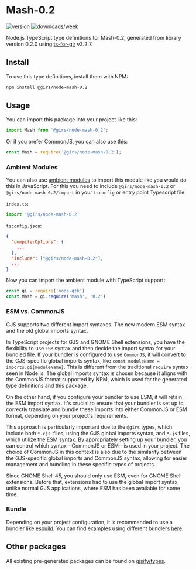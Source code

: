 
# Mash-0.2

![version](https://img.shields.io/npm/v/@girs/node-mash-0.2)
![downloads/week](https://img.shields.io/npm/dw/@girs/node-mash-0.2)


Node.js TypeScript type definitions for Mash-0.2, generated from library version 0.2.0 using [ts-for-gir](https://github.com/gjsify/ts-for-gir) v3.2.7.


## Install

To use this type definitions, install them with NPM:
```bash
npm install @girs/node-mash-0.2
```

## Usage

You can import this package into your project like this:
```ts
import Mash from '@girs/node-mash-0.2';
```

Or if you prefer CommonJS, you can also use this:
```ts
const Mash = require('@girs/node-mash-0.2');
```

### Ambient Modules

You can also use [ambient modules](https://github.com/gjsify/ts-for-gir/tree/main/packages/cli#ambient-modules) to import this module like you would do this in JavaScript.
For this you need to include `@girs/node-mash-0.2` or `@girs/node-mash-0.2/import` in your `tsconfig` or entry point Typescript file:

`index.ts`:
```ts
import '@girs/node-mash-0.2'
```

`tsconfig.json`:
```json
{
  "compilerOptions": {
    ...
  },
  "include": ["@girs/node-mash-0.2"],
  ...
}
```

Now you can import the ambient module with TypeScript support: 

```ts
const gi = require('node-gtk')
const Mash = gi.require('Mash', '0.2')
```



### ESM vs. CommonJS

GJS supports two different import syntaxes. The new modern ESM syntax and the old global imports syntax.

In TypeScript projects for GJS and GNOME Shell extensions, you have the flexibility to use `ESM` syntax and then decide the import syntax for your bundled file. If your bundler is configured to use `CommonJS`, it will convert to the GJS-specific global imports syntax, like `const moduleName = imports.gi[moduleName]`. This is different from the traditional `require` syntax seen in Node.js. The global imports syntax is chosen because it aligns with the CommonJS format supported by NPM, which is used for the generated type definitions and this package.

On the other hand, if you configure your bundler to use ESM, it will retain the ESM import syntax. It's crucial to ensure that your bundler is set up to correctly translate and bundle these imports into either CommonJS or ESM format, depending on your project's requirements.

This approach is particularly important due to the `@girs` types, which include both `*.cjs `files, using the GJS global imports syntax, and `*.js` files, which utilize the ESM syntax. By appropriately setting up your bundler, you can control which syntax—CommonJS or ESM—is used in your project. The choice of CommonJS in this context is also due to the similarity between the GJS-specific global imports and CommonJS syntax, allowing for easier management and bundling in these specific types of projects.

Since GNOME Shell 45, you should only use ESM, even for GNOME Shell extensions. Before that, extensions had to use the global import syntax, unlike normal GJS applications, where ESM has been available for some time.

### Bundle

Depending on your project configuration, it is recommended to use a bundler like [esbuild](https://esbuild.github.io/). You can find examples using different bundlers [here](https://github.com/gjsify/ts-for-gir/tree/main/examples).

## Other packages

All existing pre-generated packages can be found on [gjsify/types](https://github.com/gjsify/types).

